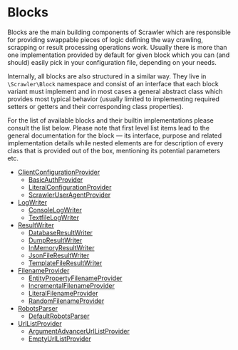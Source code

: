 # Blocks
Blocks are the main building components of Scrawler which are
responsible for providing swappable pieces of logic defining
the way crawling, scrapping or result processing operations
work. Usually there is more than one implementation provided by
default for given block which you can (and should) easily pick
in your configuration file, depending on your needs.

Internally, all blocks are also structured in a similar way.
They live in `\Scrawler\Block` namespace and consist of an
interface that each block variant must implement and in most
cases a general abstract class which provides most typical
behavior (usually limited to implementing required setters or
getters and their corresponding class properties).

For the list of available blocks and their builtin implementations
please consult the list below. Please note that first level list
items lead to the general documentation for the block — its interface,
purpose and related implementation details while nested elements are
for description of every class that is provided out of the box,
mentioning its potential parameters etc.

- [ClientConfigurationProvider](blocks/clientconfigurationprovider.md)
	- [BasicAuthProvider](blocks/clientconfigurationprovider.md#basicauthprovider)
	- [LiteralConfigurationProvider](blocks/clientconfigurationprovider.md#literalconfigurationprovider)
	- [ScrawlerUserAgentProvider](blocks/clientconfigurationprovider.md#scrawleruseragentprovider)
- [LogWriter](blocks/logwriter.md)
	- [ConsoleLogWriter](blocks/logwriter.md#consolelogwriter)
	- [TextfileLogWriter](blocks/logwriter.md#textfilelogwriter)
- [ResultWriter](blocks/resultwriter.md)
	- [DatabaseResultWriter](blocks/resultwriter.md#databaseresultwriter)
	- [DumpResultWriter](blocks/resultwriter.md#dumpresultwriter)
	- [InMemoryResultWriter](blocks/resultwriter.md#inmemoryresultwriter)
	- [JsonFileResultWriter](blocks/resultwriter.md#jsonfileresultwriter)
	- [TemplateFileResultWriter](blocks/resultwriter.md#templatefileresultwriter)
- [FilenameProvider](blocks/filenameprovider.md)
    - [EntityPropertyFilenameProvider](blocks/filenameprovider.md#entitypropertyfilenameprovider)
    - [IncrementalFilenameProvider](blocks/filenameprovider.md#incrementalfilenameprovider)
    - [LiteralFilenameProvider](blocks/filenameprovider.md#literalfilenameprovider)
    - [RandomFilenameProvider](blocks/filenameprovider.md#randomfilenameprovider)
- [RobotsParser](blocks/robotsparser.md)
    - [DefaultRobotsParser](blocks/robotsparser.md#defaultrobotsparser)
- [UrlListProvider](blocks/urllistprovider.md)
	- [ArgumentAdvancerUrlListProvider](blocks/urllistprovider.md#argumentadvancerurllistprovider)
	- [EmptyUrlListProvider](blocks/urllistprovider.md#emptyurllistprovider)
